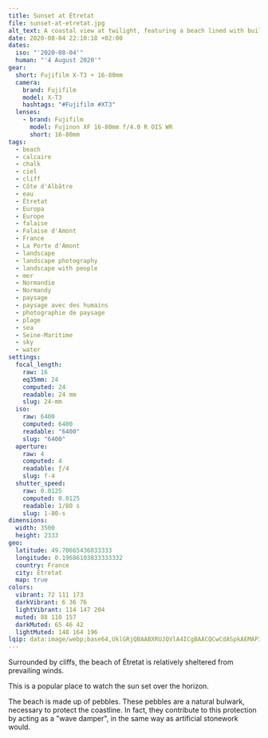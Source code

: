 ```yaml
---
title: Sunset at Étretat
file: sunset-at-etretat.jpg
alt_text: A coastal view at twilight, featuring a beach lined with buildings and cliffs.
date: 2020-08-04 22:10:18 +02:00
dates:
  iso: "'2020-08-04'"
  human: "'4 August 2020'"
gear:
  short: Fujifilm X-T3 + 16-80mm
  camera:
    brand: Fujifilm
    model: X-T3
    hashtags: "#Fujifilm #XT3"
  lenses:
    - brand: Fujifilm
      model: Fujinon XF 16-80mm f/4.0 R OIS WR
      short: 16-80mm
tags:
  - beach
  - calcaire
  - chalk
  - ciel
  - cliff
  - Côte d'Albâtre
  - eau
  - Étretat
  - Europa
  - Europe
  - falaise
  - Falaise d'Amont
  - France
  - La Porte d'Amont
  - landscape
  - landscape photography
  - landscape with people
  - mer
  - Normandie
  - Normandy
  - paysage
  - paysage avec des humains
  - photographie de paysage
  - plage
  - sea
  - Seine-Maritime
  - sky
  - water
settings:
  focal_length:
    raw: 16
    eq35mm: 24
    computed: 24
    readable: 24 mm
    slug: 24-mm
  iso:
    raw: 6400
    computed: 6400
    readable: "6400"
    slug: "6400"
  aperture:
    raw: 4
    computed: 4
    readable: ƒ/4
    slug: f-4
  shutter_speed:
    raw: 0.0125
    computed: 0.0125
    readable: 1/80 s
    slug: 1-80-s
dimensions:
  width: 3500
  height: 2333
geo:
  latitude: 49.70665436833333
  longitude: 0.19686103833333332
  country: France
  city: Étretat
  map: true
colors:
  vibrant: 72 111 173
  darkVibrant: 6 36 76
  lightVibrant: 114 147 204
  muted: 88 110 157
  darkMuted: 65 46 42
  lightMuted: 148 164 196
lqip: data:image/webp;base64,UklGRjQBAABXRUJQVlA4ICgBAACQCwCdASpkAEMAP3Gox1s0v7GrLrcKG/AuCWMAx6gy0idUaEJYMn9QoNU2IN0hHT3JES35GTZTSEng9FvGZs1x1hE2p/GlTBN8vODzbDVYsdgSaOqEdwZiOhOvqDoTHnRRHqOAQAD94DGFFVaSxbFaOejRtcB7wlYwlrVec8/ROQAQmoxMO7sZgGLL8mZv7P0uDpAn4pTLxNxLBbaW0qIucbRB6lA7yHooQpShKtZVrVeFS3cnFpEZTskuHmZCM+ogTrWDjs/CWUc7t5KTBNMo4taSl3tIVPw71D+gPDB9BM3rdBK5z8KXYWLTIjzyNPdB8ViTaRGP15cOVPkgRK/QDqB0b3Ty5L1CZtLMStEG2UHS2ctM8l2UqLrfYb8xTSwq+RlhAAAAAA==
---
```


Surrounded by cliffs, the beach of Étretat is relatively sheltered from prevailing winds.

This is a popular place to watch the sun set over the horizon.

The beach is made up of pebbles. These pebbles are a natural bulwark, necessary to protect the coastline. In fact, they contribute to this protection by acting as a "wave damper", in the same way as artificial stonework would.

